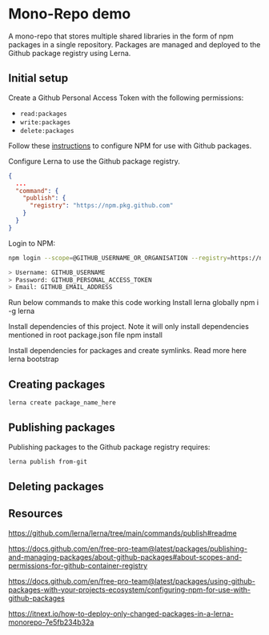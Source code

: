 # Mono-Repo demo

A mono-repo that stores multiple shared libraries in the form of npm packages in a single repository. Packages are managed and deployed to the Github package registry using Lerna.

## Initial setup

Create a Github Personal Access Token with the following permissions:
- `read:packages`
- `write:packages`
- `delete:packages`

Follow these [instructions](https://docs.github.com/en/free-pro-team@latest/packages/using-github-packages-with-your-projects-ecosystem/configuring-npm-for-use-with-github-packages) to configure NPM for use with Github packages.

Configure Lerna to use the Github package registry.
```json
{
  ...
  "command": {
    "publish": {
      "registry": "https://npm.pkg.github.com"
    }
  }
}
```

Login to NPM:
```bash
npm login --scope=@GITHUB_USERNAME_OR_ORGANISATION --registry=https://npm.pkg.github.com

> Username: GITHUB_USERNAME
> Password: GITHUB_PERSONAL_ACCESS_TOKEN
> Email: GITHUB_EMAIL_ADDRESS
```

Run below commands to make this code working
Install lerna globally
npm i -g lerna

Install dependencies of this project. Note it will only install dependencies mentioned in root package.json file
npm install

Install dependencies for packages and create symlinks. Read more here
lerna bootstrap


## Creating packages

```bash
lerna create package_name_here
```

## Publishing packages

Publishing packages to the Github package registry requires:

```bash
lerna publish from-git
```

## Deleting packages

## Resources

https://github.com/lerna/lerna/tree/main/commands/publish#readme

https://docs.github.com/en/free-pro-team@latest/packages/publishing-and-managing-packages/about-github-packages#about-scopes-and-permissions-for-github-container-registry

https://docs.github.com/en/free-pro-team@latest/packages/using-github-packages-with-your-projects-ecosystem/configuring-npm-for-use-with-github-packages

https://itnext.io/how-to-deploy-only-changed-packages-in-a-lerna-monorepo-7e5fb234b32a
